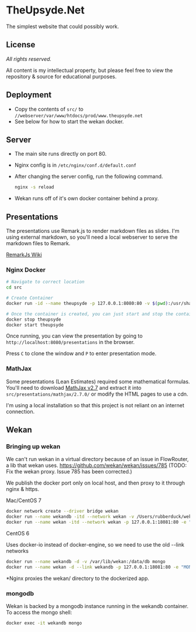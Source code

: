 # TheUpsyde.Net

The simplest website that could possibly work.

## License

*All rights reserved.*

All content is my intellectual property, but please feel free to view the repository & source for educational purposes. 

## Deployment

- Copy the contents of `src/` to `//webserver/var/www/htdocs/prod/www.theupsyde.net`
- See below for how to start the wekan docker.

## Server

- The main site runs directly on port 80.
- Nginx config is in `/etc/nginx/conf.d/default.conf`

- After changing the server config, run the following command.

    ```bash
    nginx -s reload
    ```

- Wekan runs off of it's own docker container behind a proxy.

## Presentations

The presentations use Remark.js to render markdown files as slides.
I'm using external markdown, so you'll need a local webserver to serve the markdown files to Remark.

[RemarkJs Wiki](https://github.com/gnab/remark/wiki)

### Nginx Docker

```bash
# Navigate to correct location
cd src

# Create Container
docker run -id --name theupsyde -p 127.0.0.1:8080:80 -v $(pwd):/usr/share/nginx/html:ro nginx

# Once the container is created, you can just start and stop the container
docker stop theupsyde
docker start theupsyde
```

Once running, you can view the presentation by going to `http://localhost:8080/presentations` in the browser.

Press `C` to clone the window and `P` to enter presentation mode.

### MathJax

Some presentations (Lean Estimates) required some mathematical formulas.
You'll need to download [MathJax v2.7](https://github.com/mathjax/MathJax/archive/2.7.0.zip) and extract it into `src/presentations/mathjax/2.7.0/` or modify the HTML pages to use a cdn.

I'm using a local installation so that this project is not reliant on an internet connection.

## Wekan
### Bringing up wekan

We can't run wekan in a virtual directory because of an issue in FlowRouter, a lib that wekan uses.
https://github.com/wekan/wekan/issues/785
(TODO: Fix the wekan proxy. Issue 785 has been corrected.)

We publish the docker port only on local host, and then proxy to it through nginx & https.

Mac/CentOS 7

```bash
docker network create --driver bridge wekan
docker run --name wekandb -itd --network wekan -v /Users/rubberduck/wekan/data:/data/db mongo
docker run --name wekan -itd --network wekan -p 127.0.0.1:18081:80 -e "MONGO_URL=mongodb://wekandb/wekan" -e "ROOT_URL=https://theupsyde.net:8081" mquandalle/wekan
```

CentOS 6

Uses docker-io instead of docker-engine, so we need to use the old --link networks

```bash
docker run --name wekandb -d -v /var/lib/wekan:/data/db mongo
docker run --name wekan -d --link wekandb -p 127.0.0.1:18081:80 -e "MONGO_URL=mongodb://wekandb/wekan" -e "ROOT_URL=https://theupsyde.net:8081" mquandalle/wekan
```

*Nginx proxies the wekan/ directory to the dockerized app. 

### mongodb

Wekan is backed by a mongodb instance running in the wekandb container.
To access the mongo shell: 

```bash
docker exec -it wekandb mongo
```
